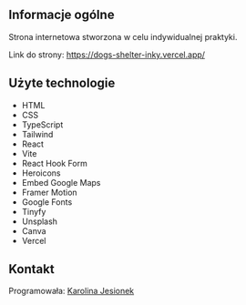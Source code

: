 ## Informacje ogólne
Strona internetowa stworzona w celu indywidualnej praktyki.

Link do strony: https://dogs-shelter-inky.vercel.app/

## Użyte technologie
* HTML
* CSS
* TypeScript
* Tailwind
* React
* Vite
* React Hook Form
* Heroicons
* Embed Google Maps
* Framer Motion
* Google Fonts
* Tinyfy
* Unsplash
* Canva
* Vercel

## Kontakt
Programowała: [Karolina Jesionek](mailto:karolina.anna.jesionek@gmail.com) 

